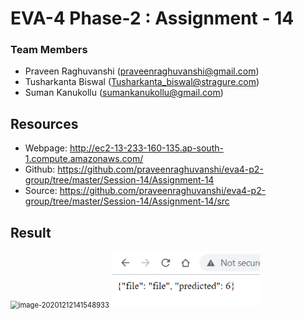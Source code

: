 # EVA-4 Phase-2 : Assignment - 14

### Team Members

- Praveen Raghuvanshi (praveenraghuvanshi@gmail.com)
- Tusharkanta Biswal (Tusharkanta_biswal@stragure.com)
- Suman Kanukollu (sumankanukollu@gmail.com)

## Resources

- Webpage: http://ec2-13-233-160-135.ap-south-1.compute.amazonaws.com/
- Github: https://github.com/praveenraghuvanshi/eva4-p2-group/tree/master/Session-14/Assignment-14
- Source: https://github.com/praveenraghuvanshi/eva4-p2-group/tree/master/Session-14/Assignment-14/src

## Result

<img src="\assets\image-classification-homepage.png" alt="image-20201212141548933" style="zoom:80%;" />

<img src="assets\image-classification-result.png" alt="image-20201212141734743" style="zoom:80%;" />